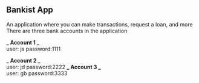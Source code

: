 ## Bankist App

An application where you can make transactions, request a loan, and more
There are three bank accounts in the application

**_ Account 1 _**  
 user: js
password:1111

**_ Account 2 _**  
 user: jd
password:2222
**_ Account 3 _**  
 user: gb
password:3333
